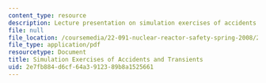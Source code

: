 ```yaml
---
content_type: resource
description: Lecture presentation on simulation exercises of accidents and transients.
file: null
file_location: /coursemedia/22-091-nuclear-reactor-safety-spring-2008/2e7fb884d6cf64a3912389b8a1525661_MIT22_091S08_lec14.pdf
file_type: application/pdf
resourcetype: Document
title: Simulation Exercises of Accidents and Transients
uid: 2e7fb884-d6cf-64a3-9123-89b8a1525661
---
```

